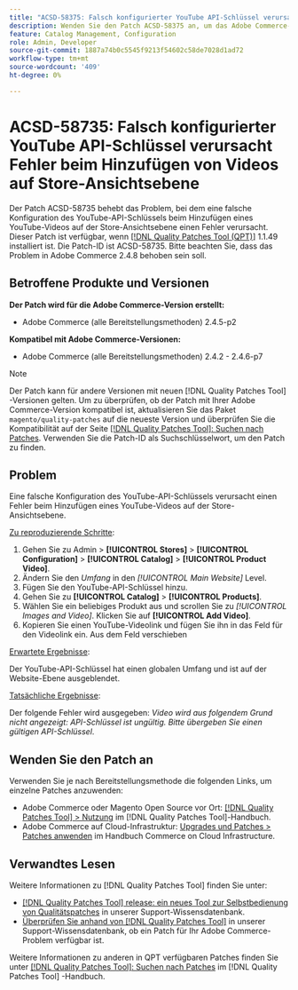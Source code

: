 ```yaml
---
title: "ACSD-58375: Falsch konfigurierter YouTube API-Schlüssel verursacht Fehler beim Hinzufügen von Videos auf Store-Ansichtsebene"
description: Wenden Sie den Patch ACSD-58375 an, um das Adobe Commerce-Problem zu beheben, bei dem die falsche Konfiguration des YouTube-API-Schlüssels beim Hinzufügen eines YouTube-Videos auf der Store-Ansichtsebene einen Fehler verursacht.
feature: Catalog Management, Configuration
role: Admin, Developer
source-git-commit: 1887a74b0c5545f9213f54602c58de7028d1ad72
workflow-type: tm+mt
source-wordcount: '409'
ht-degree: 0%

---
```


# ACSD-58735: Falsch konfigurierter YouTube API-Schlüssel verursacht Fehler beim Hinzufügen von Videos auf Store-Ansichtsebene

Der Patch ACSD-58735 behebt das Problem, bei dem eine falsche Konfiguration des YouTube-API-Schlüssels beim Hinzufügen eines YouTube-Videos auf der Store-Ansichtsebene einen Fehler verursacht. Dieser Patch ist verfügbar, wenn [[!DNL Quality Patches Tool (QPT)]](/help/announcements/adobe-commerce-announcements/magento-quality-patches-released-new-tool-to-self-serve-quality-patches.md) 1.1.49 installiert ist. Die Patch-ID ist ACSD-58735. Bitte beachten Sie, dass das Problem in Adobe Commerce 2.4.8 behoben sein soll.

## Betroffene Produkte und Versionen

**Der Patch wird für die Adobe Commerce-Version erstellt:**

* Adobe Commerce (alle Bereitstellungsmethoden) 2.4.5-p2

**Kompatibel mit Adobe Commerce-Versionen:**

* Adobe Commerce (alle Bereitstellungsmethoden) 2.4.2 - 2.4.6-p7

>[!NOTE]
>
>Der Patch kann für andere Versionen mit neuen [!DNL Quality Patches Tool] -Versionen gelten. Um zu überprüfen, ob der Patch mit Ihrer Adobe Commerce-Version kompatibel ist, aktualisieren Sie das Paket `magento/quality-patches` auf die neueste Version und überprüfen Sie die Kompatibilität auf der Seite [[!DNL Quality Patches Tool]: Suchen nach Patches](https://experienceleague.adobe.com/tools/commerce-quality-patches/index.html). Verwenden Sie die Patch-ID als Suchschlüsselwort, um den Patch zu finden.

## Problem

Eine falsche Konfiguration des YouTube-API-Schlüssels verursacht einen Fehler beim Hinzufügen eines YouTube-Videos auf der Store-Ansichtsebene.

<u>Zu reproduzierende Schritte</u>:

1. Gehen Sie zu Admin > **[!UICONTROL Stores]** > **[!UICONTROL Configuration]** > **[!UICONTROL Catalog]** > **[!UICONTROL Product Video]**.
1. Ändern Sie den *Umfang* in den *[!UICONTROL Main Website]* Level.
1. Fügen Sie den YouTube-API-Schlüssel hinzu.
1. Gehen Sie zu **[!UICONTROL Catalog]** > **[!UICONTROL Products]**.
1. Wählen Sie ein beliebiges Produkt aus und scrollen Sie zu *[!UICONTROL Images and Video]*. Klicken Sie auf **[!UICONTROL Add Video]**.
1. Kopieren Sie einen YouTube-Videolink und fügen Sie ihn in das Feld für den Videolink ein. Aus dem Feld verschieben

<u>Erwartete Ergebnisse</u>:

Der YouTube-API-Schlüssel hat einen globalen Umfang und ist auf der Website-Ebene ausgeblendet.

<u>Tatsächliche Ergebnisse</u>:

Der folgende Fehler wird ausgegeben: *Video wird aus folgendem Grund nicht angezeigt: API-Schlüssel ist ungültig. Bitte übergeben Sie einen gültigen API-Schlüssel*.

## Wenden Sie den Patch an

Verwenden Sie je nach Bereitstellungsmethode die folgenden Links, um einzelne Patches anzuwenden:

* Adobe Commerce oder Magento Open Source vor Ort: [[!DNL Quality Patches Tool] > Nutzung](https://experienceleague.adobe.com/docs/commerce-operations/tools/quality-patches-tool/usage.html) im [!DNL Quality Patches Tool]-Handbuch.
* Adobe Commerce auf Cloud-Infrastruktur: [Upgrades und Patches > Patches anwenden](https://experienceleague.adobe.com/docs/commerce-cloud-service/user-guide/develop/upgrade/apply-patches.html) im Handbuch Commerce on Cloud Infrastructure.

## Verwandtes Lesen

Weitere Informationen zu [!DNL Quality Patches Tool] finden Sie unter:

* [[!DNL Quality Patches Tool] release: ein neues Tool zur Selbstbedienung von Qualitätspatches](/help/announcements/adobe-commerce-announcements/magento-quality-patches-released-new-tool-to-self-serve-quality-patches.md) in unserer Support-Wissensdatenbank.
* [Überprüfen Sie anhand von  [!DNL Quality Patches Tool]](/help/support-tools/patches-available-in-qpt-tool/check-patch-for-magento-issue-with-magento-quality-patches.md) in unserer Support-Wissensdatenbank, ob ein Patch für Ihr Adobe Commerce-Problem verfügbar ist.

Weitere Informationen zu anderen in QPT verfügbaren Patches finden Sie unter [[!DNL Quality Patches Tool]: Suchen nach Patches](https://experienceleague.adobe.com/tools/commerce-quality-patches/index.html) im [!DNL Quality Patches Tool] -Handbuch.
